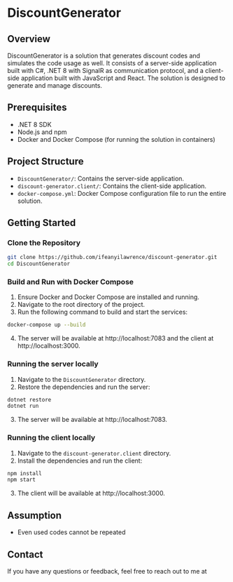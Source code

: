 # DiscountGenerator

## Overview
DiscountGenerator is a solution that generates discount codes and simulates the code usage as well. It consists of a server-side application built with C#, .NET 8 with SignalR as communication protocol, and a client-side application built with JavaScript and React. The solution is designed to generate and manage discounts.

## Prerequisites
- .NET 8 SDK
- Node.js and npm
- Docker and Docker Compose (for running the solution in containers)

## Project Structure
- `DiscountGenerator/`: Contains the server-side application.
- `discount-generator.client/`: Contains the client-side application.
- `docker-compose.yml`: Docker Compose configuration file to run the entire solution.

## Getting Started

### Clone the Repository
```sh
git clone https://github.com/ifeanyilawrence/discount-generator.git
cd DiscountGenerator
```

### Build and Run with Docker Compose
1. Ensure Docker and Docker Compose are installed and running.
2. Navigate to the root directory of the project.
3. Run the following command to build and start the services:
```sh
docker-compose up --build
```
4. The server will be available at http://localhost:7083 and the client at http://localhost:3000.

### Running the server locally
1. Navigate to the `DiscountGenerator` directory.
2. Restore the dependencies and run the server:
```sh
dotnet restore
dotnet run
```
3. The server will be available at http://localhost:7083.

### Running the client locally
1. Navigate to the `discount-generator.client` directory.
2. Install the dependencies and run the client:
```sh
npm install
npm start
```
3. The client will be available at http://localhost:3000.

## Assumption
- Even used codes cannot be repeated

## Contact
If you have any questions or feedback, feel free to reach out to me at